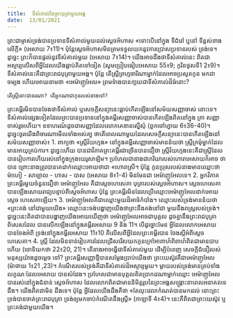 ```yaml
---
title:  ទីសំគាល់នៃព្រះបុត្រាមួយអង្គ
date:  13/01/2021
---
```


ព្រះជាម្ចាស់ទ្រង់បានប្រទានទីសំគាល់មួយដល់ស្តេចអ័ហាស «ទោះបើនៅក្នុង ទីជំរៅ ឬនៅ ទីខ្ពស់ខាងលើក្តី» (អេសាយ 7៖11)។ ប៉ុន្តែស្តេចអ័ហាសមិនព្រមទទួលយកនូវការប្រោសប្រទានរបស់ ទ្រង់ទេ។ ដូច្នេះ ព្រះក៏បានផ្តល់នូវទីសំគាល់មួយ (អេសាយ 7៖14)។ យើងអាចដឹងថាទីសំគាល់នេះ ពិតជាអស្ចារ្យលើសពីអ្វីដែលយើងធ្លាប់គិតទៅទៀត (សូមប្រៀបធៀបអេសាយ 55៖9; កូរិនថូសទី1 2៖9)។ ទីសំគាល់នេះគឺជាព្រះរាជបុត្រាមួយអង្គ។ ប៉ុន្តែ តើស្ត្រីព្រហ្មចារីណាម្នាក់ដែលអាចប្រសូតកូន មកជាចម្បង ហើយអោយនាមថា «អេម៉ាញូអែល» ព្រមទំាងបានកា្លយជាទីសំគាល់ដ៏ធំនោះ?

`តើស្ត្រីនោះជានរណា? តើអ្នកណាជាកូនរបស់នាងទៅ?`

ព្រះគម្ពីរមិនបានចែងថាទីសំគាល់ ឬសេចក្តីសន្យានេះធ្លាប់កើតឡើងនៅសម័យសញ្ញាចាស់ នោះទេ។ ទីសំគាល់ផ្សេងទៀតដែលព្រះបានប្រទាននៅក្នុងគម្ពីរសញ្ញាចាស់បានកើតឡើងពិតនៅក្នុង គ្រា សញ្ញាចាស់រួចហើយ។ ឧទាហរណ៍ដូចជាសញ្ញាដែលលោកគេឌានស្នើសុំ (ពួកចៅហ្វាយ 6៖36-40)។ ដូច្នេះចូរយើងពិចារណាមើលទាំងអស់គា្ន ថាតើពេលណាមួយដែលសេចក្តីសន្យានេះបានកើតឡើងនៅ សម័យសញ្ញាចាស់៖ 1. ពាក្យថា «ស្ត្រីវ័យក្មេង» នៅក្នុងគម្ពីរសញ្ញាចាស់មានន័យថា ស្ត្រីក្រមុំម្នាក់ដែល មានអាយុគ្រប់ការ។ ដូច្នេះហើយ បានជាវិភាគព្រះគម្ពីរជាច្រើនបានជឿថា ស្ត្រីវ័យក្មេងនេះគឺជាស្ត្រីដែល បានរៀបការហើយរស់នៅក្នុងក្រុងយេរូសាឡិម។ ប្រហែលជានាងជាភរិយារបស់ហោរាអេសាយក៏អាច ថាបាន ព្រោះនាងត្រូវបានគេដាក់ឈ្មោះអោយថាជា «ហោរាស្រី។ ប៉ុន្តែ កូនប្រុសរបស់នាងមានឈ្មោះថា ម៉ាហៀ - សាឡាល - ហាស - បាស (អេសាយ 8៖1-4) មិនមែនជា អេម៉ាញូអែលទេ។ 2. អ្នកវិភាគ ព្រះគម្ពីរមួយចំនួនជឿថា អេម៉ាញូអែល គឺជាស្តេចហេសេគា បុត្រារបស់ស្តេចអ័ហាស។ ស្តេចហេសេគា បានឡើងសោយរាជ្យបន្ទាប់ពីស្តេចអ័ហាស ប៉ុន្តែ ព្រះគម្ពីរមិនដែលប្រើឈ្មោះអេម៉ាញូអែលដាក់អោយស្តេច ហេសេគាឡើយ។ 3. អេម៉ាញូអែលគឺជាឈ្មោះមួយដ៏អាថ៌កំបាំង។ ឈ្មោះរបស់ទ្រង់មានន័យថា «ព្រះគង់ នៅជាមួយយើង» ឈ្មោះនេះចង់បង្ហាញយើងថាព្រះនឹងគង់នៅជា មួយនឹងរាស្ត្ររបស់ទ្រង់។ ដូច្នេះនេះពិតជាបានបង្ហាញយើងអោយឃើញថា អេម៉ាញូអែលអាចជាបុគ្គល ដូចគ្នានឹងព្រះរាជបុត្រាពិសេសដែល បានលើកឡើងនៅក្នុងគម្ពីរអេសាយ 9 និង 11។ បើដូច្នោះមែន អ្វីដែលលោកអេសាយបានចែងអំពី ទ្រង់នៅក្នុងគម្ពីរអេសាយ 11៖10 គឺលើសពីអ្វីដែលព្រះគម្ពីរបាន ចែងស្តីអំពីស្តេចហេសេគា។ 4. ស្ត្រី ដែលមិនទាន់រៀបការដែលជ្រើសរើសយកកូនក្រៅអាពាហ៍ពិពាហ៍ពិតជាមានបាបហើយ (ចោទិយកថា 22៖20, 21)។ តើនាងអាចធ្វើជាទីសំគាល់មួយ ដើម្បីបំពេញ សេចក្តីជំនឿរបស់មនុស្សយ៉ាងដូចម្តេច ទៅ? ព្រះគម្ពីរសញ្ញាថ្មីបានសម្តែងប្រាប់យើងថា ព្រះយេស៊ូវគឺជាអេម៉ាញូអែល (ម៉ាថាយ 1៖21 ,23)។ កំណើតរបស់ទ្រង់គឺជាទីសំគាល់ដ៏អស្ចារ្យមួយ។ ម្ដាយរបស់ទ្រង់មានគ្រប់ទាំងលក្ខណៈដែលអេសាយ បានសំដែង។ ប្រហែលជាមានបុគ្គលពិតប្រាកដណាម្នាក់ឈ្មោះ អេម៉ាញូអែល បានរស់នៅក្នុងជំនាន់ ស្តេចអ័ហាស ដែលលោកពិតជាមាននិមិត្តរូបនៃព្រះអង្គសង្រ្គោះនាពេលអនាគតទេដឹង។ យើងពិតជាមិន ដឹងទេ។ ប៉ុន្តែ អ្វីដែលយើងដឹងគឺថា «តែលុះវេលាកំណត់បានមកដល់ នោះព្រះទ្រង់បានចាត់ព្រះរាជបុត្រា ទ្រង់ឲ្យមកចាប់កំណើតនឹងស្ត្រី» (កាឡាទី 4៖4)។ នេះគឺពិតជាព្រះយេស៊ូវ ឬព្រះគង់ជាមួយយើង។